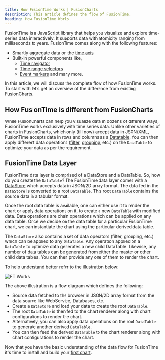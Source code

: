 ```yaml
---
title: How FusionTime Works | FusionCharts
description: This article defines the flow of FusionTime.
heading: How FusionTime Works
---
```


FusionTime is a JavaScript library that helps you visualize and explore time-series data interactively. It supports data with atomicity ranging from milliseconds to years. FusionTime comes along with the following features:

- Smartly aggregate data on the [time axis](/fusiontime/fusiontime-component/time-axis)
- Built-in powerful components like,
  - [Time navigator](/fusiontime/fusiontime-component/time-navigator)
  - [Time range selectors](/fusiontime/fusiontime-component/standard-range-selector)
  - [Event markers](/fusiontime/fusiontime-component/time-marker) and many more.

In this article, we will discuss the complete flow of how FusionTime works. To start with let’s get an overview of the difference from existing FusionCharts.

## How FusionTime is different from FusionCharts

While FusionCharts can help you visualize data in dozens of different ways, FusionTime works exclusively with time series data. Unlike other varieties of charts in FusionCharts, which only (till now) accept data in JSON/XML, FusionTime accepts data in rows and columns as a [Datatable](/fusiontime/fusiontime-data-engine/overview). You can then apply different data operations ([filter](/fusiontime/fusiontime-data-engine/filter), [grouping](/fusiontime/fusiontime-data-engine/groupby), etc.) on the `DataTable` to optimize your data as per the requirement.

## FusionTime Data Layer

FusionTime data layer is comprised of a DataStore and a DataTable. So, how do you create the `DataTable`? The FusionTime data layer comes with a [DataStore](/fusiontime/fusiontime-data-engine/overview) which accepts data in JSON/2D array format. The data fed in the `DataStore` is converted to a root `DataTable`. This root `DataTable` contains the source data in a tabular format.

Once the root data table is available, one can either use it to render the chart or apply data operations on it, to create a new `DataTable` with modified data. Data operations are chain operations which can be applied on any data table. Once we decide on the data table for a particular FusionTime chart, we can instantiate the chart using the particular derived data table.

The `DataStore` also contains a set of data operators (filter, grouping, etc.) which can be applied to any `DataTable`. Any operation applied on a `DataTable` to optimize data generates a new child DataTable. Likewise, any number of data tables can be generated from either the master or other child data tables. You can then provide any one of them to render the chart.

To help understand better refer to the illustration below:

![FT Works](/images/how-fusion-time-works.svg)

The above illustration is a flow diagram which defines the following:

- Source data fetched to the browser in JSON/2D array format from the data source like WebService, Databases, etc.
- Create a `DataStore` and load your data to create the root `DataTable`.
- The root `DataTable` is then fed to the chart renderer along with chart configurations to render the chart.
- Alternatively, you can also apply data operations on the root `DataTable` to generate another derived `DataTable`.
- You can then feed the derived `DataTable` to the chart renderer along with chart configurations to render the chart.

Now that you have the basic understanding of the data flow for FusionTime it's time to install and build your [first chart](/fusiontime/getting-started/create-your-first-chart-in-fusiontime).
